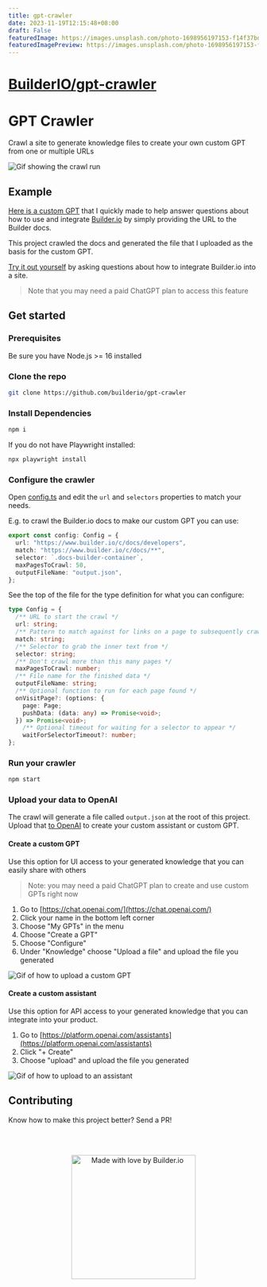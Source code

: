 ```yaml
---
title: gpt-crawler
date: 2023-11-19T12:15:48+08:00
draft: False
featuredImage: https://images.unsplash.com/photo-1698956197153-f14f37bd7dd4?ixid=M3w0NjAwMjJ8MHwxfHJhbmRvbXx8fHx8fHx8fDE3MDAzNjczMTd8&ixlib=rb-4.0.3
featuredImagePreview: https://images.unsplash.com/photo-1698956197153-f14f37bd7dd4?ixid=M3w0NjAwMjJ8MHwxfHJhbmRvbXx8fHx8fHx8fDE3MDAzNjczMTd8&ixlib=rb-4.0.3
---
```


# [BuilderIO/gpt-crawler](https://github.com/BuilderIO/gpt-crawler)

# GPT Crawler

Crawl a site to generate knowledge files to create your own custom GPT from one or multiple URLs

![Gif showing the crawl run](https://github.com/BuilderIO/gpt-crawler/assets/844291/feb8763a-152b-4708-9c92-013b5c70d2f2)


## Example

[Here is a custom GPT](https://chat.openai.com/g/g-kywiqipmR-builder-io-assistant) that I quickly made to help answer questions about how to use and integrate [Builder.io](https://www.builder.io) by simply providing the URL to the Builder docs. 

This project crawled the docs and generated the file that I uploaded as the basis for the custom GPT.

[Try it out yourself](https://chat.openai.com/g/g-kywiqipmR-builder-io-assistant) by asking questions about how to integrate Builder.io into a site. 

> Note that you may need a paid ChatGPT plan to access this feature

## Get started

### Prerequisites

Be sure you have Node.js >= 16 installed

### Clone the repo

```sh
git clone https://github.com/builderio/gpt-crawler
```

### Install Dependencies

```sh
npm i
```

If you do not have Playwright installed:
```sh
npx playwright install
```

### Configure the crawler

Open [config.ts](config.ts) and edit the `url` and `selectors` properties to match your needs.

E.g. to crawl the Builder.io docs to make our custom GPT you can use:

```ts
export const config: Config = {
  url: "https://www.builder.io/c/docs/developers",
  match: "https://www.builder.io/c/docs/**",
  selector: `.docs-builder-container`,
  maxPagesToCrawl: 50,
  outputFileName: "output.json",
};
```

See the top of the file for the type definition for what you can configure:

```ts
type Config = {
  /** URL to start the crawl */
  url: string;
  /** Pattern to match against for links on a page to subsequently crawl */
  match: string;
  /** Selector to grab the inner text from */
  selector: string;
  /** Don't crawl more than this many pages */
  maxPagesToCrawl: number;
  /** File name for the finished data */
  outputFileName: string;
  /** Optional function to run for each page found */
  onVisitPage?: (options: {
    page: Page;
    pushData: (data: any) => Promise<void>;
  }) => Promise<void>;
    /** Optional timeout for waiting for a selector to appear */
    waitForSelectorTimeout?: number;
};
```

### Run your crawler

```sh
npm start
```

### Upload your data to OpenAI

The crawl will generate a file called `output.json` at the root of this project. Upload that [to OpenAI](https://platform.openai.com/docs/assistants/overview) to create your custom assistant or custom GPT.

#### Create a custom GPT

Use this option for UI access to your generated knowledge that you can easily share with others

> Note: you may need a paid ChatGPT plan to create and use custom GPTs right now

1. Go to [https://chat.openai.com/](https://chat.openai.com/)
2. Click your name in the bottom left corner
3. Choose "My GPTs" in the menu
4. Choose "Create a GPT"
5. Choose "Configure"
6. Under "Knowledge" choose "Upload a file" and upload the file you generated

![Gif of how to upload a custom GPT](https://github.com/BuilderIO/gpt-crawler/assets/844291/22f27fb5-6ca5-4748-9edd-6bcf00b408cf)


#### Create a custom assistant

Use this option for API access to your generated knowledge that you can integrate into your product.

1. Go to [https://platform.openai.com/assistants](https://platform.openai.com/assistants)
2. Click "+ Create"
3. Choose "upload" and upload the file you generated

![Gif of how to upload to an assistant](https://github.com/BuilderIO/gpt-crawler/assets/844291/06e6ad36-e2ba-4c6e-8d5a-bf329140de49)



## Contributing

Know how to make this project better? Send a PR!

<br>
<br>

<p align="center">
   <a href="https://www.builder.io/m/developers">
      <picture>
         <source media="(prefers-color-scheme: dark)" srcset="https://user-images.githubusercontent.com/844291/230786554-eb225eeb-2f6b-4286-b8c2-535b1131744a.png">
         <img width="250" alt="Made with love by Builder.io" src="https://user-images.githubusercontent.com/844291/230786555-a58479e4-75f3-4222-a6eb-74c5af953eac.png">
       </picture>
   </a>
</p>
